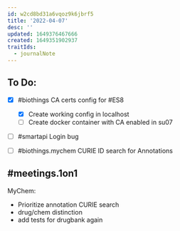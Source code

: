 ```yaml
---
id: w2cd8bd31a6vqoz9k6jbrf5
title: '2022-04-07'
desc: ''
updated: 1649376467666
created: 1649351902937
traitIds:
  - journalNote
---
```


## To Do:

- [x] #biothings CA certs config for #ES8
  - [x] Create working config in localhost
  - [ ] Create docker container with CA enabled in su07
- [ ] #smartapi Login bug
- [ ] #biothings.mychem CURIE ID search for Annotations


## #meetings.1on1

MyChem:
  - Prioritize annotation CURIE search
  - drug/chem distinction
  - add tests for drugbank again
